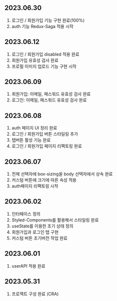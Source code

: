 ## 2023.06.30

1. 로그인 / 회원가입 기능 구현 완료(100%)
2. auth 기능 Redux-Saga 적용 시작

## 2023.06.12

1. 로그인 / 회원가입 disabled 적용 완료
2. 회원가입 유효성 검사 완료
3. 프로필 이미지 업로드 기능 구현 시작

## 2023.06.09

1. 회원가입: 이메일, 패스워드 유효성 검사 완료
2. 로그인: 이메일, 패스워드 유효성 검사 완료

## 2023.06.08

1. auth 페이지 UI 정리 완료
2. 로그인 / 회원가입 버튼 스타일링 추가
3. 탭버튼 활성 기능 완료
4. 로그인 / 회원가입 페이지 리팩토링 완료

## 2023.06.07

1. 전체 선택자에 box-sizing을 body 선택자에서 상속 완료
2. 커스텀 버튼에 크기에 따른 속성 적용
3. auth페이지 리팩토링 시작

## 2023.06.02

1. 인터페이스 정의
2. Styled-Components를 활용해서 스타일링 완료
3. useState를 이용한 초기 상태 정의
4. 회원가입과 로그인 탭 구현
5. 커스텀 버튼 초기버전 작업 완료

## 2023.06.01

1. userAPI 적용 완료

## 2023.05.31

1. 프로젝트 구성 완료 (CRA)
